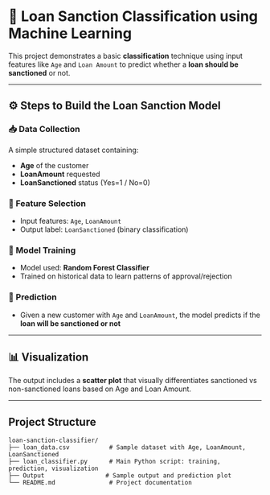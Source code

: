 # 🏦 Loan Sanction Classification using Machine Learning

This project demonstrates a basic **classification** technique using input features like `Age` and `Loan Amount` to predict whether a **loan should be sanctioned** or not.

---

## ⚙️ Steps to Build the Loan Sanction Model

### 📥 Data Collection
A simple structured dataset containing:
- **Age** of the customer  
- **LoanAmount** requested  
- **LoanSanctioned** status (Yes=1 / No=0)

### 🧠 Feature Selection
- Input features: `Age`, `LoanAmount`  
- Output label: `LoanSanctioned` (binary classification)

### 🧪 Model Training
- Model used: **Random Forest Classifier**
- Trained on historical data to learn patterns of approval/rejection

### 🎯 Prediction
- Given a new customer with `Age` and `LoanAmount`, the model predicts if the **loan will be sanctioned or not**

---

## 📊 Visualization
The output includes a **scatter plot** that visually differentiates sanctioned vs non-sanctioned loans based on Age and Loan Amount.



---

## Project Structure
```
loan-sanction-classifier/
├── loan_data.csv           # Sample dataset with Age, LoanAmount, LoanSanctioned
├── loan_classifier.py      # Main Python script: training, prediction, visualization
├── Output                 # Sample output and prediction plot
└── README.md               # Project documentation
```
